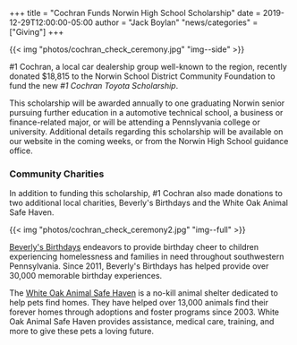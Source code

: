 +++
title  = "Cochran Funds Norwin High School Scholarship"
date   = 2019-12-29T12:00:00-05:00
author = "Jack Boylan"
"news/categories" = ["Giving"]
+++

{{< img "photos/cochran_check_ceremony.jpg" "img--side" >}}

#1 Cochran, a local car dealership group well-known to the region, recently donated $18,815 to the Norwin School District Community Foundation to fund the new *#1 Cochran Toyota Scholarship*.<!--more-->

This scholarship will be awarded annually to one graduating Norwin senior pursuing further education in a automotive technical school, a business or finance-related major, or will be attending a Pennslyvania college or university. Additional details regarding this scholarship will be available on our website in the coming weeks, or from the Norwin High School guidance office.

### Community Charities

In addition to funding this scholarship, #1 Cochran also made donations to two additional local charities, Beverly's Birthdays and the White Oak Animal Safe Haven.

{{< img "photos/cochran_check_ceremony2.jpg" "img--full" >}}

[Beverly's Birthdays](https://www.beverlysbirthdays.org/) endeavors to provide birthday cheer to children experiencing homelessness and families in need throughout southwestern Pennsylvania. Since 2011, Beverly's Birthdays has helped provide over 30,000 memorable birthday experiences.

The [White Oak Animal Safe Haven](https://whiteoakanimalsafehaven.com/) is a no-kill animal shelter dedicated to help pets find homes. They have helped over 13,000 animals find their forever homes through adoptions and foster programs since 2003. White Oak Animal Safe Haven provides assistance, medical care, training, and more to give these pets a loving future.
